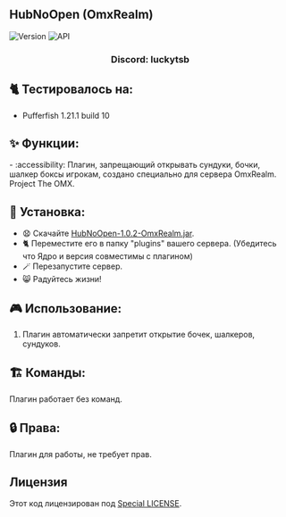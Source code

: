 ## HubNoOpen (OmxRealm)

![Version](https://img.shields.io/badge/Версия-1.0.2-blue.svg)
![API](https://img.shields.io/badge/Spigot%201.21%2B-blue.svg)

<h3 align="center">Discord: luckytsb</h3>

## 🐈 Тестировалось на:
- Pufferfish 1.21.1 build 10

## ✨ Функции:

-️ :accessibility: Плагин, запрещающий открывать сундуки, бочки, шалкер боксы игрокам, создано специально для сервера OmxRealm. Project The OMX.

## 🚀 Установка:

- 😧 Скачайте <a href="https://github.com/Hacker123ter/HubNoOpen-OmxRealm/raw/HubNoOpen/target/HubNoOpen-1.0.2-OmxRealm.jar" target="_blank">HubNoOpen-1.0.2-OmxRealm.jar</a>.
- 🐈 Переместите его в папку "plugins" вашего сервера. (Убедитесь что Ядро и версия совместимы с плагином)
- 🪄 Перезапустите сервер.
- 😸 Радуйтесь жизни!

## 🎮 Использование:

1. Плагин автоматически запретит открытие бочек, шалкеров, сундуков.

## 🏗️ Команды:

Плагин работает без команд.

## 🔒 Права:

Плагин для работы, не требует прав.

## Лицензия

Этот код лицензирован под [Special LICENSE](LICENSE.MD).
